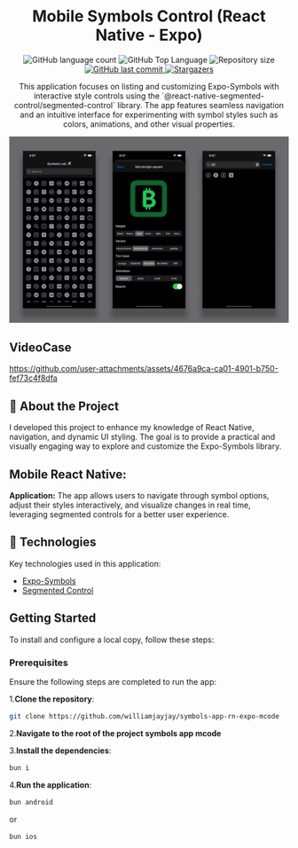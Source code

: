 <h1 align="center">Mobile Symbols Control (React Native - Expo)</h1>

<p align="center">
  <img alt="GitHub language count" src="https://img.shields.io/github/languages/count/williamjayjay/symbols-app-rn-expo-mcode">

  <img alt="GitHub Top Language" src="https://img.shields.io/github/languages/top/williamjayjay/symbols-app-rn-expo-mcode" />

  <img alt="Repository size" src="https://img.shields.io/github/repo-size/williamjayjay/symbols-app-rn-expo-mcode">
  
  <a href="https://github.com/williamjayjay/Github-Blog/commits/master">
    <img alt="GitHub last commit" src="https://img.shields.io/github/last-commit/williamjayjay/symbols-app-rn-expo-mcode">
  </a>
    
   <a href="https://github.com/williamjayjay/symbols-app-rn-expo-mcode/stargazers">
    <img alt="Stargazers" src="https://img.shields.io/github/stars/williamjayjay/symbols-app-rn-expo-mcode?style=social">
  </a>
</p>

<p align="center">
This application focuses on listing and customizing Expo-Symbols with interactive style controls using the `@react-native-segmented-control/segmented-control` library. The app features seamless navigation and an intuitive interface for experimenting with symbol styles such as colors, animations, and other visual properties.
</p>

<p align="center">
<img alt="app_expo_symbols_control" src="github/assets/cover.png" />
</p>

## VideoCase

https://github.com/user-attachments/assets/4676a9ca-ca01-4901-b750-fef73c4f8dfa

## 🥶 About the Project

I developed this project to enhance my knowledge of React Native, navigation, and dynamic UI styling. The goal is to provide a practical and visually engaging way to explore and customize the Expo-Symbols library.

## Mobile React Native:

**Application:** The app allows users to navigate through symbol options, adjust their styles interactively, and visualize changes in real time, leveraging segmented controls for a better user experience.

## 🚀 Technologies

Key technologies used in this application:

- [Expo-Symbols](https://docs.expo.dev/versions/latest/sdk/symbols/)
- [Segmented Control](https://docs.expo.dev/versions/latest/sdk/segmented-control/)

## Getting Started

To install and configure a local copy, follow these steps:

### Prerequisites

Ensure the following steps are completed to run the app:

1.**Clone the repository**:
```sh
git clone https://github.com/williamjayjay/symbols-app-rn-expo-mcode
```

2.**Navigate to the root of the project symbols app mcode**

3.**Install the dependencies**:
  ```sh
  bun i
  ```

4.**Run the application**:
  ```sh
  bun android
  ```
   or
  ```sh
  bun ios
  ```
